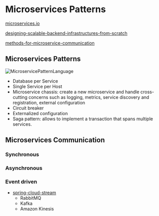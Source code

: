 # Microservices Patterns

[microservices.io](https://microservices.io/)

[designing-scalable-backend-infrastructures-from-scratch](https://medium.com/@helloansh/designing-scalable-backend-infrastructures-from-scratch-af80f5767ccc)

[methods-for-microservice-communication](https://blog.logrocket.com/methods-for-microservice-communication/)

## Microservices Patterns

![MicroservicePatternLanguage](https://microservices.io/i/MicroservicePatternLanguage.jpg)

* Database per Service
* Single Service per Host
* Microservice chassis: create a new microservice and handle cross-cutting concerns such as logging, metrics, 
service discovery and registration, external configuration
* Circuit breaker
* Externalized configuration
* Saga pattern: allows to implement a transaction that spans multiple services.





## Microservices Communication

### Synchronous 

### Asynchronous

### Event driven

* [spring-cloud-stream](https://spring.io/projects/spring-cloud-stream)
    * RabbitMQ
    * Kafka
    * Amazon Kinesis
    
